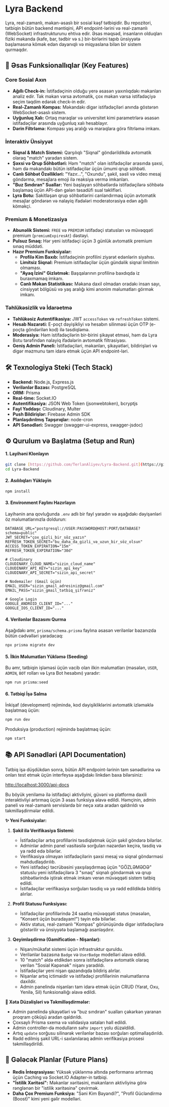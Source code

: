 # Lyra Backend

Lyra, real-zamanlı, məkan-əsaslı bir sosial kəşf tətbiqidir. Bu repozitori, tətbiqin bütün backend məntiqini, API endpoint-lərini və real-zamanlı (WebSocket) infrastrukturunu ehtiva edir. Əsas məqsəd, insanların olduqları fiziki məkanda (kafe, bar, tədbir və s.) bir-birlərini tapıb ünsiyyətə başlamasına kömək edən dayanıqlı və miqyaslana bilən bir sistem qurmaqdır.

## 🚀 Əsas Funksionallıqlar (Key Features)

### Core Sosial Axın
- **Ağıllı Check-in:** İstifadəçinin olduğu yerə əsasən yaxınlıqdakı məkanları analiz edir. Tək məkan varsa avtomatik, çox məkan varsa istifadəçiyə seçim təqdim edərək check-in edir.
- **Real-Zamanlı Kompas:** Məkandakı digər istifadəçiləri anında göstərən WebSocket-əsaslı sistem.
- **Uyğunluq Xalı:** Ortaq maraqlar və universitet kimi parametrlərə əsasən istifadəçilər arasında uyğunluq xalı hesablayır.
- **Dərin Filtrləmə:** Kompası yaş aralığı və maraqlara görə filtrləmə imkanı.

### İnteraktiv Ünsiyyət
- **Siqnal & Match Sistemi:** Qarşılıqlı "Siqnal" göndərildikdə avtomatik olaraq "match" yaradan sistem.
- **Şəxsi və Qrup Söhbətləri:** Həm "match" olan istifadəçilər arasında şəxsi, həm də məkandakı bütün istifadəçilər üçün ümumi qrup söhbəti.
- **Canlı Söhbət Özəllikləri:** "Yazır...", "Oxundu", şəkil, səsli və video mesaj göndərmə, mesajlara emoji ilə reaksiya vermə imkanları.
- **"Buz Sındıran" Suallar:** Yeni başlayan söhbətlərdə istifadəçilərə söhbətə başlamaq üçün API-dən gələn təsadüfi sual təklifləri.
- **Lyra Botu:** Sakitləşən qrup söhbətlərini canlandırmaq üçün avtomatik mesajlar göndərən və nalayiq ifadələri moderatorasiya edən ağıllı köməkçi.

### Premium & Monetizasiya
- **Abunəlik Sistemi:** `FREE` və `PREMIUM` istifadəçi statusları və müvəqqəti premium (`premiumExpiresAt`) dəstəyi.
- **Pulsuz Sınaq:** Hər yeni istifadəçi üçün 3 günlük avtomatik premium sınaq müddəti.
- **Hazır Premium Funksiyalar:**
    - **Profilə Kim Baxıb:** İstifadəçinin profilini ziyarət edənlərin siyahısı.
    - **Limitsiz Siqnal:** Premium istifadəçilər üçün gündəlik siqnal limitinin olmaması.
    - **"Ayaq İzini" Gizlətmək:** Başqalarının profilinə baxdıqda iz buraxmamaq imkanı.
    - **Canlı Məkan Statistikası:** Məkana daxil olmadan oradakı insan sayı, cinsiyyət bölgüsü və yaş aralığı kimi anonim məlumatları görmək imkanı.

### Təhlükəsizlik və İdarəetmə
- **Təhlükəsiz Autentifikasiya:** JWT `accessToken` və `refreshToken` sistemi.
- **Hesab Nəzarəti:** E-poçt dəyişikliyi və hesabın silinməsi üçün OTP (e-poçta göndərilən kod) ilə təsdiqləmə.
- **Moderasiya:** Həm istifadəçilərin bir-birini şikayət etməsi, həm də Lyra Botu tərəfindən nalayiq ifadələrin avtomatik filtrasiyası.
- **Geniş Admin Paneli:** İstifadəçiləri, məkanları, şikayətləri, bildirişləri və digər məzmunu tam idarə etmək üçün API endpoint-ləri.

## 🛠️ Texnologiya Steki (Tech Stack)

- **Backend:** Node.js, Express.js
- **Verilənlər Bazası:** PostgreSQL
- **ORM:** Prisma
- **Real-time:** Socket.IO
- **Autentifikasiya:** JSON Web Token (jsonwebtoken), bcryptjs
- **Fayl Yaddaşı:** Cloudinary, Multer
- **Push Bildirişlər:** Firebase Admin SDK
- **Planlaşdırılmış Tapşırıqlar:** node-cron
- **API Sənədləri:** Swagger (swagger-ui-express, swagger-jsdoc)

## ⚙️ Qurulum və Başlatma (Setup and Run)

#### 1. Layihəni Klonlayın
```bash
git clone [https://github.com/TerlanAliyev/Lyra-Backend.git](https://github.com/TerlanAliyev/Lyra-Backend.git)
cd Lyra-Backend
```

#### 2. Asılılıqları Yükləyin
```bash
npm install
```

#### 3. Environment Faylını Hazırlayın
Layihənin ana qovluğunda `.env` adlı bir fayl yaradın və aşağıdakı dəyişənləri öz məlumatlarınızla doldurun:

```env
DATABASE_URL="postgresql://USER:PASSWORD@HOST:PORT/DATABASE?schema=public"
JWT_SECRET="çox_gizli_bir_söz_yazın"
REFRESH_TOKEN_SECRET="bu_daha_da_gizli_və_uzun_bir_söz_olsun"
ACCESS_TOKEN_EXPIRATION="15m"
REFRESH_TOKEN_EXPIRATION="30d"

# Cloudinary
CLOUDINARY_CLOUD_NAME="sizin_cloud_name"
CLOUDINARY_API_KEY="sizin_api_key"
CLOUDINARY_API_SECRET="sizin_api_secret"

# Nodemailer (Gmail üçün)
EMAIL_USER="sizin_gmail_adresiniz@gmail.com"
EMAIL_PASS="sizin_gmail_tətbiq_şifrəniz"

# Google Login
GOOGLE_ANDROID_CLIENT_ID="..."
GOOGLE_IOS_CLIENT_ID="..."
```

#### 4. Verilənlər Bazasını Qurma
Aşağıdakı əmr, `prisma/schema.prisma` faylına əsasən verilənlər bazanızda bütün cədvəlləri yaradacaq:
```bash
npx prisma migrate dev
```

#### 5. İlkin Məlumatları Yükləmə (Seeding)
Bu əmr, tətbiqin işləməsi üçün vacib olan ilkin məlumatları (məsələn, `USER`, `ADMIN`, `BOT` rolları və Lyra Bot hesabını) yaradır:
```bash
npm run prisma:seed
```

#### 6. Tətbiqi İşə Salma
İnkişaf (development) rejimində, kod dəyişikliklərini avtomatik izləməklə başlatmaq üçün:
```bash
npm run dev
```
Produksiya (production) rejimində başlatmaq üçün:
```bash
npm start
```

## 📚 API Sənədləri (API Documentation)

Tətbiq işə düşdükdən sonra, bütün API endpoint-lərinin tam sənədlərinə və onları test etmək üçün interfeysə aşağıdakı linkdən baxa bilərsiniz:

[http://localhost:3000/api-docs](http://localhost:3000/api-docs)

Bu böyük yeniləmə ilə istifadəçi aktivliyini, güvəni və platforma daxili interaktivliyi artırmaq üçün 3 əsas funksiya əlavə edildi. Həmçinin, admin paneli və real-zamanlı servislərdə bir neçə xəta aradan qaldırıldı və təkmilləşdirmələr edildi.

**✨ Yeni Funksiyalar:**

1.  **Şəkil ilə Verifikasiya Sistemi:**
    * İstifadəçilər artıq profillərini təsdiqlətmək üçün şəkil göndərə bilərlər.
    * Adminlər admin panel vasitəsilə sorğuları nəzərdən keçirə, təsdiq və ya rədd edə bilərlər.
    * Verifikasiya olmayan istifadəçilərin şəxsi mesaj və siqnal göndərməsi məhdudlaşdırılıb.
    * Yeni istifadəçi təcrübəsini yaxşılaşdırmaq üçün "GÖZLƏMƏDƏ" statuslu yeni istifadəçilərə 3 "sınaq" siqnalı göndərmək və qrup söhbətlərində iştirak etmək imkanı verən müvəqqəti sistem tətbiq edildi.
    * İstifadəçilər verifikasiya sorğuları təsdiq və ya rədd edildikdə bildiriş alırlar.

2.  **Profil Statusu Funksiyası:**
    * İstifadəçilər profillərində 24 saatlıq müvəqqəti status (məsələn, "Konsert üçün buradayam!") təyin edə bilərlər.
    * Aktiv status, real-zamanlı "Kompas" görünüşündə digər istifadəçilərə göstərilir və ünsiyyətə başlamağı asanlaşdırır.

3.  **Qeyimləşdirmə (Gamification - Nişanlar):**
    * Nişan/mükafat sistemi üçün infrastruktur quruldu.
    * Verilənlər bazasına `Badge` və `UserBadge` modelləri əlavə edildi.
    * 10 "match" əldə etdikdən sonra istifadəçilərə avtomatik olaraq verilən "Sosial Kəpənək" nişanı yaradıldı.
    * İstifadəçilər yeni nişan qazandıqda bildiriş alırlar.
    * Nişanlar artıq ictimaidir və istifadəçi profillərinin məlumatlarına daxildir.
    * Admin panelində nişanları tam idarə etmək üçün CRUD (Yarat, Oxu, Yenilə, Sil) funksionallığı əlavə edildi.

**🐛 Xəta Düzəlişləri və Təkmilləşdirmələr:**

* Admin panelində şikayətləri və "buz sındıran" sualları çəkərkən yaranan proqram çöküşü aradan qaldırıldı.
* Çoxsaylı Prisma sxema və validasiya xətaları həll edildi.
* Admin controller-də modulların səhv `import` yolu düzəldildi.
* Artıq `update` sorğusu silinərək verilənlər bazası sorğuları optimallaşdırıldı.
* Rədd edilmiş şəkil URL-i saxlanılaraq admin verifikasiya prosesi təkmilləşdirildi.
## 🔮 Gələcək Planlar (Future Plans)

- **Redis İnteqrasiyası:** Yüksək yüklənmə altında performansı artırmaq üçün Caching və Socket.IO Adapter-in tətbiqi.
- **"İstilik Xəritəsi":** Məkanlar xəritəsini, məkanların aktivliyinə görə rənglənən bir "istilik xəritəsinə" çevirmək.
- **Daha Çox Premium Funksiya:** "Səni Kim Bəyəndi?", "Profil Gücləndirmə (Boost)" kimi yeni gəlir modelləri.
